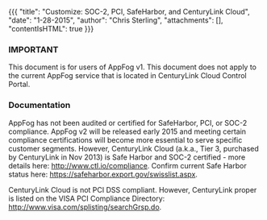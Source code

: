 {{{
  "title": "Customize: SOC-2, PCI, SafeHarbor, and CenturyLink Cloud",
  "date": "1-28-2015",
  "author": "Chris Sterling",
  "attachments": [],
  "contentIsHTML": true
}}}

### IMPORTANT

This document is for users of AppFog v1. This document does not apply to the current AppFog service that is located in CenturyLink Cloud Control Portal.

### Documentation

<p>AppFog has not been audited or certified for SafeHarbor, PCI, or SOC-2 compliance. AppFog v2 will be released early 2015 and meeting certain compliance certifications will become more essential to serve specific customer segments. However, CenturyLink Cloud (a.k.a., Tier 3, purchased by CenturyLink in Nov 2013) is Safe Harbor and SOC-2 certified - more details here: <a href="http://www.ctl.io/compliance">http://www.ctl.io/compliance</a>. Confirm current Safe Harbor status here: <a href="https://safeharbor.export.gov/swisslist.aspx">https://safeharbor.export.gov/swisslist.aspx</a>.</p>
<p>CenturyLink Cloud is not PCI DSS compliant. However, CenturyLink proper is listed on the VISA PCI Compliance Directory: <a href="http://www.visa.com/splisting/searchGrsp.do">http://www.visa.com/splisting/searchGrsp.do</a>.</p>
